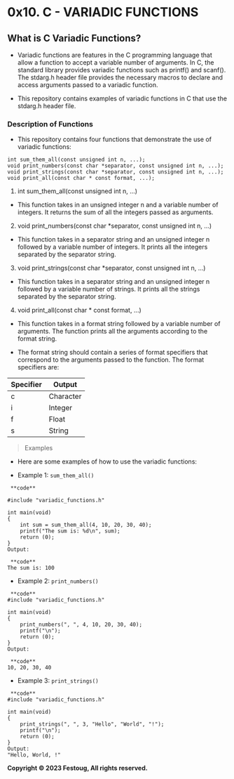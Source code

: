0x10. C - VARIADIC FUNCTIONS
============================

What is C Variadic Functions?
-----------------------------

* Variadic functions are features in the C programming language that allow a function to accept a variable number of arguments. In C, the standard library provides variadic functions such as printf() and scanf(). The stdarg.h header file provides the necessary macros to declare and access arguments passed to a variadic function.

* This repository contains examples of variadic functions in C that use the stdarg.h header file.

### Description of Functions

* This repository contains four functions that demonstrate the use of variadic functions:

~~~
int sum_them_all(const unsigned int n, ...);
void print_numbers(const char *separator, const unsigned int n, ...);
void print_strings(const char *separator, const unsigned int n, ...);
void print_all(const char * const format, ...);
~~~
1. int sum_them_all(const unsigned int n, ...)

* This function takes in an unsigned integer n and a variable number of integers. It returns the sum of all the integers passed as arguments.

2. void print_numbers(const char *separator, const unsigned int n, ...)

* This function takes in a separator string and an unsigned integer n followed by a variable number of integers. It prints all the integers separated by the separator string.

3. void print_strings(const char *separator, const unsigned int n, ...)

* This function takes in a separator string and an unsigned integer n followed by a variable number of strings. It prints all the strings separated by the separator string.

4. void print_all(const char * const format, ...)

* This function takes in a format string followed by a variable number of arguments. The function prints all the arguments according to the format string.

* The format string should contain a series of format specifiers that correspond to the arguments passed to the function. The format specifiers are:


| Specifier |   Output   |
| --------- |   -------  |
|   c	    |  Character |
|   i	    |  Integer   |
|   f	    |  Float     |
|   s	    |  String    |


> Examples

* Here are some examples of how to use the variadic functions:

* Example 1: `sum_them_all()`

```
 **code**

#include "variadic_functions.h"

int main(void)
{
    int sum = sum_them_all(4, 10, 20, 30, 40);
    printf("The sum is: %d\n", sum);
    return (0);
}
Output:

 **code**
The sum is: 100
```
* Example 2: `print_numbers()`

```
 **code**
#include "variadic_functions.h"

int main(void)
{
    print_numbers(", ", 4, 10, 20, 30, 40);
    printf("\n");
    return (0);
}
Output:

 **code**
10, 20, 30, 40
```
* Example 3: `print_strings()`

~~~
 **code**
#include "variadic_functions.h"

int main(void)
{
    print_strings(", ", 3, "Hello", "World", "!");
    printf("\n");
    return (0);
}
Output:
"Hello, World, !"
~~~

   **Copyright &copy; 2023 Festoug, All rights reserved.**
